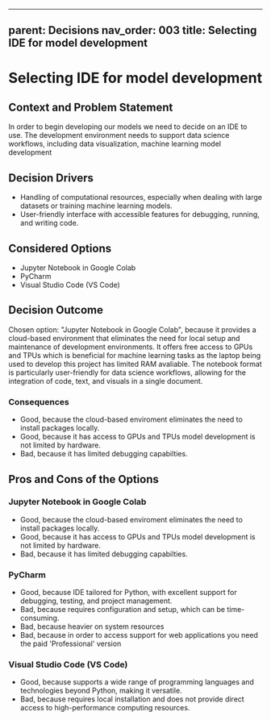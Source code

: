 
---
parent: Decisions
nav_order: 003
title: Selecting IDE for model development
---
# Selecting IDE for model development

## Context and Problem Statement

In order to begin developing our models we need to decide on an IDE to use. The development environment needs to support data science workflows, including data visualization, machine learning model development

## Decision Drivers

* Handling of computational resources, especially when dealing with large datasets or training machine learning models.
* User-friendly interface with accessible features for debugging, running, and writing code.

## Considered Options

* Jupyter Notebook in Google Colab
* PyCharm
* Visual Studio Code (VS Code)

## Decision Outcome

Chosen option: "Jupyter Notebook in Google Colab", because it provides a cloud-based environment that eliminates the need for local setup and maintenance of development environments. It offers free access to GPUs and TPUs which is beneficial for machine learning tasks as the laptop being used to develop this project has limited RAM avaliable. The notebook format is particularly user-friendly for data science workflows, allowing for the integration of code, text, and visuals in a single document.

### Consequences

* Good, because the cloud-based enviroment eliminates the need to install packages locally.
* Good, because it has access to GPUs and TPUs model development is not limited by hardware.
* Bad, because it has limited debugging capabilties.


## Pros and Cons of the Options

### Jupyter Notebook in Google Colab

* Good, because the cloud-based enviroment eliminates the need to install packages locally.
* Good, because it has access to GPUs and TPUs model development is not limited by hardware.
* Bad, because it has limited debugging capabilties.

### PyCharm

* Good, because IDE tailored for Python, with excellent support for debugging, testing, and project management.
* Bad, because requires configuration and setup, which can be time-consuming.
* Bad, because heavier on system resources
* Bad, because in order to access support for web applications you need the paid 'Professional' version

### Visual Studio Code (VS Code)

* Good, because supports a wide range of programming languages and technologies beyond Python, making it versatile.
* Bad, because requires local installation and does not provide direct access to high-performance computing resources.

